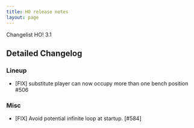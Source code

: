 ```yaml
---
title: HO release notes
layout: page
---
```


Changelist HO! 3.1


## Detailed Changelog



### Lineup

- [FIX] substitute player can now occupy more than one bench position #506

### Misc

- [FIX] Avoid potential infinite loop at startup. [#584]
